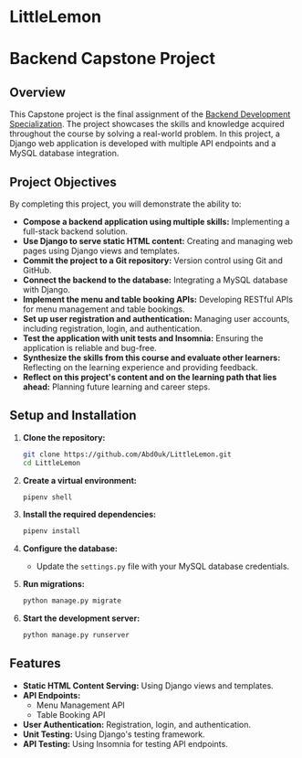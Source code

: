 # LittleLemon
# Backend Capstone Project

## Overview

This Capstone project is the final assignment of the [Backend Development Specialization](https://www.coursera.org/learn/back-end-developer-capstone/). The project showcases the skills and knowledge acquired throughout the course by solving a real-world problem. In this project, a Django web application is developed with multiple API endpoints and a MySQL database integration.

## Project Objectives

By completing this project, you will demonstrate the ability to:

- **Compose a backend application using multiple skills:** Implementing a full-stack backend solution.
- **Use Django to serve static HTML content:** Creating and managing web pages using Django views and templates.
- **Commit the project to a Git repository:** Version control using Git and GitHub.
- **Connect the backend to the database:** Integrating a MySQL database with Django.
- **Implement the menu and table booking APIs:** Developing RESTful APIs for menu management and table bookings.
- **Set up user registration and authentication:** Managing user accounts, including registration, login, and authentication.
- **Test the application with unit tests and Insomnia:** Ensuring the application is reliable and bug-free.
- **Synthesize the skills from this course and evaluate other learners:** Reflecting on the learning experience and providing feedback.
- **Reflect on this project's content and on the learning path that lies ahead:** Planning future learning and career steps.


## Setup and Installation

1. **Clone the repository:**
    ```bash
    git clone https://github.com/Abd0uk/LittleLemon.git
    cd LittleLemon
    ```

2. **Create a virtual environment:**
    ```bash
    pipenv shell
    ```

3. **Install the required dependencies:**
    ```bash
    pipenv install
    ```

4. **Configure the database:**
    - Update the `settings.py` file with your MySQL database credentials.

5. **Run migrations:**
    ```bash
    python manage.py migrate
    ```

6. **Start the development server:**
    ```bash
    python manage.py runserver
    ```

## Features

- **Static HTML Content Serving:** Using Django views and templates.
- **API Endpoints:**
  - Menu Management API
  - Table Booking API
- **User Authentication:** Registration, login, and authentication.
- **Unit Testing:** Using Django's testing framework.
- **API Testing:** Using Insomnia for testing API endpoints.



